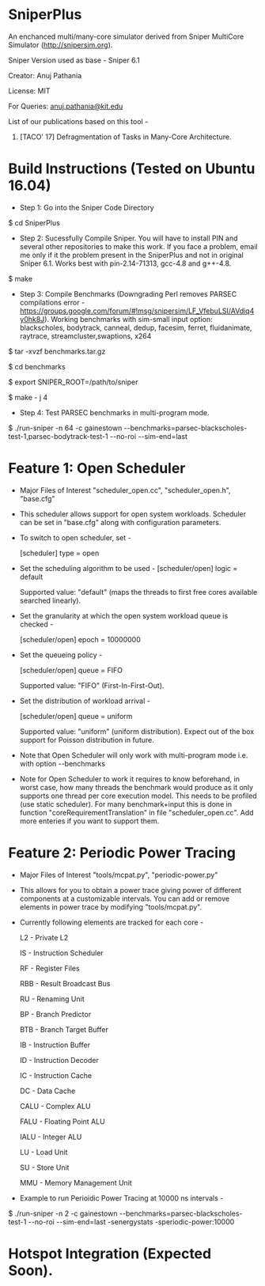 # SniperPlus
An enchanced multi/many-core simulator derived from Sniper MultiCore Simulator (http://snipersim.org).

Sniper Version used as base - Sniper 6.1

Creator: Anuj Pathania

License: MIT

For Queries: anuj.pathania@kit.edu

List of our publications based on this tool -

1. [TACO' 17] Defragmentation of Tasks in Many-Core Architecture.



# Build Instructions (Tested on Ubuntu 16.04)

* Step 1: Go into the Sniper Code Directory

$ cd SniperPlus

* Step 2: Sucessfully Compile Sniper. You will have to install PIN and several other repositories to make this work. If you face a problem, email me only if it the problem present in the SniperPlus and not in original Sniper 6.1. Works best with pin-2.14-71313, gcc-4.8 and g++-4.8.

$ make

* Step 3: Compile Benchmarks (Downgrading Perl removes PARSEC compilations error - https://groups.google.com/forum/#!msg/snipersim/LF_VfebuLSI/AVdiq4y0hk8J). Working benchmarks with sim-small input option: blackscholes, bodytrack, canneal, dedup, facesim, ferret, fluidanimate, raytrace, streamcluster,swaptions, x264

$ tar -xvzf benchmarks.tar.gz

$ cd benchmarks

$ export SNIPER_ROOT=/path/to/sniper

$ make - j 4

* Step 4: Test PARSEC benchmarks in multi-program mode.

$ ./run-sniper -n 64 -c gainestown --benchmarks=parsec-blackscholes-test-1,parsec-bodytrack-test-1 --no-roi --sim-end=last





# Feature 1: Open Scheduler 

* Major Files of Interest "scheduler_open.cc", "scheduler_open.h", "base.cfg"

* This scheduler allows support for open system workloads. Scheduler can be set in "base.cfg" along with configuration parameters. 

* To switch to open scheduler, set -

	[scheduler]
	type = open

* Set the scheduling algorithm to be used -
	[scheduler/open]
	logic = default

  Supported value: "default" (maps the threads to first free cores available searched linearly).

* Set the granularity at which the open system workload queue is checked -

	[scheduler/open]
	epoch = 10000000

* Set the queueing policy -
	
	[scheduler/open]
	queue = FIFO

  Supported value: "FIFO" (First-In-First-Out).

* Set the distribution of workload arrival -

	[scheduler/open]
	queue = uniform


   Supported value: "uniform" (uniform distribution). Expect out of the box support for Poisson distribution in future.

* Note that Open Scheduler will only work with multi-program mode i.e. with option --benchmarks

* Note for Open Scheduler to work it requires to know beforehand, in worst case, how many threads the benchmark would produce as it only supports one thread per core execution model. This needs to be profiled (use static scheduler). For many benchmark+input this is done in function "coreRequirementTranslation" in file "scheduler_open.cc". Add more enteries if you want to support them.



# Feature 2: Periodic Power Tracing 

* Major Files of Interest "tools/mcpat.py", "periodic-power.py"

* This allows for you to obtain a power trace giving power of different components at a customizable intervals. You can add or remove elements in power trace by modifying "tools/mcpat.py".

* Currently following elements are tracked for each core -

  L2 - Private L2

  IS - Instruction Scheduler

  RF - Register Files

  RBB - Result Broadcast Bus

  RU - Renaming Unit

  BP - Branch Predictor

  BTB - Branch Target Buffer

  IB - Instruction Buffer

  ID - Instruction Decoder

  IC - Instruction Cache

  DC - Data Cache

  CALU - Complex ALU

  FALU - Floating Point ALU

  IALU - Integer ALU

  LU - Load Unit

  SU - Store Unit

  MMU - Memory Management Unit

* Example to run Perioidic Power Tracing at 10000 ns intervals -

$ ./run-sniper -n 2 -c gainestown  --benchmarks=parsec-blackscholes-test-1 --no-roi --sim-end=last -senergystats -speriodic-power:10000

# Hotspot Integration (Expected Soon).
